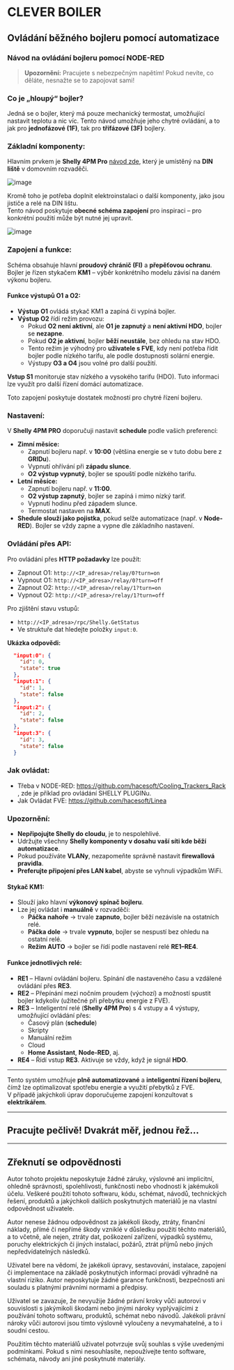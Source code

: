# CLEVER BOILER
## Ovládání běžného bojleru pomocí automatizace

### Návod na ovládání bojleru pomocí NODE-RED

> **Upozornění:** Pracujete s nebezpečným napětím! Pokud nevíte, co děláte, nesnažte se to zapojovat sami!

### Co je „hloupý“ bojler?
Jedná se o bojler, který má pouze mechanický termostat, umožňující nastavit teplotu a nic víc. Tento návod umožňuje jeho chytré ovládání, a to jak pro **jednofázové (1F)**, tak pro **třífázové (3F)** bojlery.

### Základní komponenty:
Hlavním prvkem je **Shelly 4PM Pro** [návod zde](https://www.navod-k-obsluze.cz/modul-shelly-pro-4pm-4nasobny-spinaci-modul-na-din-listu-wifi-106344-navod), který je umístěný na **DIN liště** v domovním rozvaděči.

![image](https://github.com/user-attachments/assets/4bec9e6b-5d37-409c-b07f-d5f3404ef31a)

Kromě toho je potřeba doplnit elektroinstalaci o další komponenty, jako jsou jističe a relé na DIN lištu.  
Tento návod poskytuje **obecné schéma zapojení** pro inspiraci – pro konkrétní použití může být nutné jej upravit.

![image](https://github.com/user-attachments/assets/0379a8e6-eee0-41a5-b062-8a0eae5bdfc3)

### Zapojení a funkce:
Schéma obsahuje hlavní **proudový chránič (FI)** a **přepěťovou ochranu**. Bojler je řízen stykačem **KM1** – výběr konkrétního modelu závisí na daném výkonu bojleru.

#### **Funkce výstupů O1 a O2:**
- **Výstup O1** ovládá stykač KM1 a zapíná či vypíná bojler.
- **Výstup O2** řídí režim provozu:
  - Pokud **O2 není aktivní**, ale **O1 je zapnutý** a **není aktivní HDO**, bojler se **nezapne**.
  - Pokud **O2 je aktivní**, bojler **běží neustále**, bez ohledu na stav HDO.
  - Tento režim je výhodný pro **uživatele s FVE**, kdy není potřeba řídit bojler podle nízkého tarifu, ale podle dostupnosti solární energie.
  - Výstupy **O3 a O4** jsou volné pro další použití.

**Vstup S1** monitoruje stav nízkého a vysokého tarifu (HDO). Tuto informaci lze využít pro další řízení domácí automatizace.

Toto zapojení poskytuje dostatek možností pro chytré řízení bojleru.

### Nastavení:
V **Shelly 4PM PRO** doporučuji nastavit **schedule** podle vašich preferencí:
- **Zimní měsíce:**
  - Zapnutí bojleru např. v **10:00** (většina energie se v tuto dobu bere z **GRIDu**).
  - Vypnutí ohřívání při **západu slunce**.
  - **O2 výstup vypnutý**, bojler se spouští podle nízkého tarifu.
- **Letní měsíce:**
  - Zapnutí bojleru např. v **11:00**.
  - **O2 výstup zapnutý**, bojler se zapíná i mimo nízký tarif.
  - Vypnutí hodinu před západem slunce.
  - Termostat nastaven na **MAX**.
- **Shedule slouží jako pojistka**, pokud selže automatizace (např. v **Node-RED**). Bojler se vždy zapne a vypne dle základního nastavení.

### Ovládání přes API:
Pro ovládání přes **HTTP požadavky** lze použít:
- Zapnout O1: `http://<IP_adresa>/relay/0?turn=on`
- Vypnout O1: `http://<IP_adresa>/relay/0?turn=off`
- Zapnout O2: `http://<IP_adresa>/relay/1?turn=on`
- Vypnout O2: `http://<IP_adresa>/relay/1?turn=off`

Pro zjištění stavu vstupů:
- `http://<IP_adresa>/rpc/Shelly.GetStatus`
- Ve struktuře dat hledejte položky `input:0`.

**Ukázka odpovědi:**
```json
  "input:0": {
    "id": 0,
    "state": true
  },
  "input:1": {
    "id": 1,
    "state": false
  },
  "input:2": {
    "id": 2,
    "state": false
  },
  "input:3": {
    "id": 3,
    "state": false
  }
```
###  Jak ovládat:
- Třeba v NODE-RED: https://github.com/hacesoft/Cooling_Trackers_Rack , zde je příklad pro ovládání SHELLY PLUGINu.
- Jak Ovládat FVE: https://github.com/hacesoft/Linea

### Upozornění:
- **Nepřipojujte Shelly do cloudu**, je to nespolehlivé.
- Udržujte všechny **Shelly komponenty v dosahu vaší síti kde běží automatizace**.
- Pokud používáte **VLANy**, nezapomeňte správně nastavit **firewallová pravidla**.
- **Preferujte připojení přes LAN kabel**, abyste se vyhnuli výpadkům WiFi.

#### **Stykač KM1:**
- Slouží jako hlavní **výkonový spínač bojleru**.
- Lze jej ovládat i **manuálně** v rozvaděči:
  - **Páčka nahoře** → trvale **zapnuto**, bojler běží nezávisle na ostatních relé.
  - **Páčka dole** → trvale **vypnuto**, bojler se nespustí bez ohledu na ostatní relé.
  - **Režim AUTO** → bojler se řídí podle nastavení relé **RE1–RE4**.

#### **Funkce jednotlivých relé:**
- **RE1** – Hlavní ovládání bojleru. Spínání dle nastaveného času a vzdálené ovládání přes **RE3**.
- **RE2** – Přepínání mezi nočním proudem (výchozí) a možností spustit bojler kdykoliv (užitečné při přebytku energie z FVE).
- **RE3** – Inteligentní relé (**Shelly 4PM Pro**) s 4 vstupy a 4 výstupy, umožňující ovládání přes:
  - Časový plán (**schedule**)
  - Skripty
  - Manuální režim
  - Cloud
  - **Home Assistant**, **Node-RED**, aj.
- **RE4** – Řídí vstup **RE3**. Aktivuje se vždy, když je signál **HDO**.


---

Tento systém umožňuje **plně automatizované** a **inteligentní řízení bojleru**, čímž lze optimalizovat spotřebu energie a využití přebytků z FVE.  
V případě jakýchkoli úprav doporučujeme zapojení konzultovat s **elektrikářem**.




---

## Pracujte pečlivě! Dvakrát měř, jednou řež...

---

## Zřeknutí se odpovědnosti

Autor tohoto projektu neposkytuje žádné záruky, výslovné ani implicitní, ohledně správnosti, spolehlivosti, funkčnosti nebo vhodnosti k jakémukoli účelu. Veškeré použití tohoto softwaru, kódu, schémat, návodů, technických řešení, produktů a jakýchkoli dalších poskytnutých materiálů je na vlastní odpovědnost uživatele.

Autor nenese žádnou odpovědnost za jakékoli škody, ztráty, finanční náklady, přímé či nepřímé škody vzniklé v důsledku použití těchto materiálů, a to včetně, ale nejen, ztráty dat, poškození zařízení, výpadků systému, poruchy elektrických či jiných instalací, požárů, ztrát příjmů nebo jiných nepředvídatelných následků.

Uživatel bere na vědomí, že jakékoli úpravy, sestavování, instalace, zapojení či implementace na základě poskytnutých informací provádí výhradně na vlastní riziko. Autor neposkytuje žádné garance funkčnosti, bezpečnosti ani souladu s platnými právními normami a předpisy.

Uživatel se zavazuje, že nevyužije žádné právní kroky vůči autorovi v souvislosti s jakýmikoli škodami nebo jinými nároky vyplývajícími z používání tohoto softwaru, produktů, schémat nebo návodů. Jakékoli právní nároky vůči autorovi jsou tímto výslovně vyloučeny a nevymahatelné, a to i soudní cestou.

Použitím těchto materiálů uživatel potvrzuje svůj souhlas s výše uvedenými podmínkami. Pokud s nimi nesouhlasíte, nepoužívejte tento software, schémata, návody ani jiné poskytnuté materiály.
